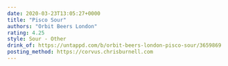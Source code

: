 ```yaml
---
date: 2020-03-23T13:05:27+0000
title: "Pisco Sour"
authors: "Orbit Beers London"
rating: 4.25
style: Sour - Other
drink_of: https://untappd.com/b/orbit-beers-london-pisco-sour/3659869
posting_method: https://corvus.chrisburnell.com
---
```

